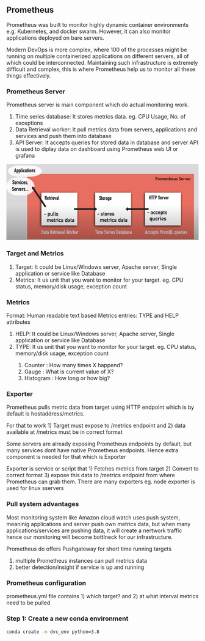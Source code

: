 <h2> Prometheus </h2> 
<p>Prometheus was built to monitor highly dynamic container environments e.g. Kubernetes, and docker swarm. However, it can also monitor applications deployed on bare servers.</p>

<p> Modern DevOps is more complex, where 100 of the processes might be running on multiple containerized applications on different servers, all of which could be interconnected. Maintaining such infrastructure is extremely difficult and complex, this is where Prometheus help us to monitor all these things effectively. </p>
<h3>Prometheus Server</h3> 
Prometheus server is main component which do actual monitoring work.
<ol>
  <li>Time series database: It stores metrics data. eg. CPU Usage, No. of exceptions </li>
  <li>Data Retrieval worker: It pull metrics data from servers, applications and services and push them into database</li>
  <li>API Server: It accepts queries for stored data in database and server API is used to diplay data on dashboard using Prometheus web UI or grafana </li>
</ol> 
<img src="https://github.com/ShubhPatil95/Prometheus/blob/main/images/Prometheus-server.png">

<h3>Target and Metrics</h3> 
<ol>
  <li> Target: It could be Linux/Windows server, Apache server, Single application or service like Database</li>
  <li> Metrics: It us unit that you want to monitor for your target. eg. CPU status, memory/disk usage, exception count</li>
</ol> 

<h3>Metrics</h3> 
Format: Human readable text based
Metrics entries: TYPE and HELP attributes

<ol>
  <li> HELP: It could be Linux/Windows server, Apache server, Single application or service like Database</li>
  <li> TYPE: It us unit that you want to monitor for your target. eg. CPU status, memory/disk usage, exception count</li>
  <ol>
    <li>Counter : How many times X happend?</li>
    <li>Gauge : What is current value of X?</li>
    <li>Histogram : How long or how big?</li>
  </ol>
</ol> 

<h3>Exporter</h3> 
<p>Prometheus pulls metric data from target using HTTP endpoint which is by default is hostaddress/metrics.</p>
<p> For that to work 1) Target must expose to /metrics endpoint and 2) data available at /metrics must be in correct format</p>
<p> Some servers are already exposing Prometheus endpoints by default, but many services dont have native Prometheus endpoints. Hence extra component is needed for that which is Exporter</p>
<p>Exporter is service or script that 1) Fetches metrics from target 2) Convert to correct format 3) expose this data to /metrics endpoint from where Prometheus can grab them. There are many exporters eg. node exporter is used for linux sservers</p>

<h3>Pull system advantages</h3> 
<p>Most monitoring system like Amazon cloud watch uses push system, meaninig applications and server push own metrics data, but when many applications/services are pushing data, it will create a nertwork traffic hence our monitoring will become bottlneck for our infrastructure.</p>
<p>Prometheus do offers Pushgateway for short time running targets</p>
<ol>
  <li> multiple Prometheus instances can pull metrics data</li>
  <li> better detection/insight if service is up and running</li>
</ol> 

<h3>Prometheus configuration</h3>
<p>prometheus.yml file contains 1) which target? and 2) at what interval metrics need to be pulled</p>


### Step 1: Create a new conda environment
```bash
conda create -n dvc_env python=3.8
```

</p>
